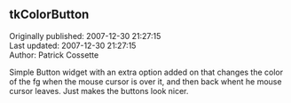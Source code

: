 ## tkColorButton  
Originally published: 2007-12-30 21:27:15  
Last updated: 2007-12-30 21:27:15  
Author: Patrick Cossette  
  
Simple Button widget with an extra option added on that changes the color of the fg when the mouse cursor is over it, and then back whent he mouse cursor leaves. Just makes the buttons look nicer.